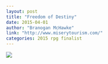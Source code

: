 ```yaml
---
layout: post
title: "Freedom of Destiny"
date: 2015-04-01
author: "Branogan McHawke"
link: "http://www.miserytourism.com/"
categories: 2015 rpg finalist
---
```


![]({{site.url}}/2015images/FreedomofDestiny.jpg)

